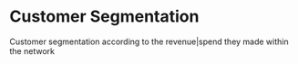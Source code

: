 # Customer Segmentation 
<p>Customer segmentation according to the revenue|spend they made within the network</p>
<We have 
#market segmentation (sometimes referred to as marketing segmentation) is the practice of dividing your target market into approachable groups